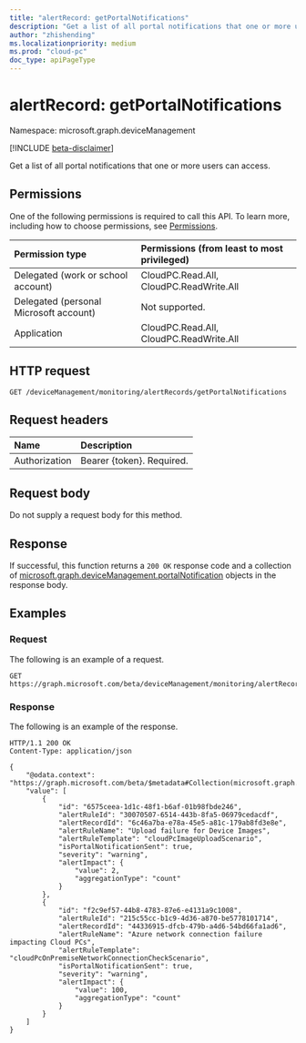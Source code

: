 ```yaml
---
title: "alertRecord: getPortalNotifications"
description: "Get a list of all portal notifications that one or more users can access."
author: "zhishending"
ms.localizationpriority: medium
ms.prod: "cloud-pc"
doc_type: apiPageType
---
```


# alertRecord: getPortalNotifications

Namespace: microsoft.graph.deviceManagement

[!INCLUDE [beta-disclaimer](../../includes/beta-disclaimer.md)]

Get a list of all portal notifications that one or more users can access.

## Permissions

One of the following permissions is required to call this API. To learn more, including how to choose permissions, see [Permissions](/graph/permissions-reference).

|Permission type|Permissions (from least to most privileged)|
|:---|:---|
|Delegated (work or school account)|CloudPC.Read.All, CloudPC.ReadWrite.All|
|Delegated (personal Microsoft account)|Not supported.|
|Application|CloudPC.Read.All, CloudPC.ReadWrite.All|

## HTTP request

<!-- {
  "blockType": "ignored"
}
-->
``` http
GET /deviceManagement/monitoring/alertRecords/getPortalNotifications
```

## Request headers

|Name|Description|
|:---|:---|
|Authorization|Bearer {token}. Required.|

## Request body

Do not supply a request body for this method.

## Response

If successful, this function returns a `200 OK` response code and a collection of [microsoft.graph.deviceManagement.portalNotification](../resources/devicemanagement-portalnotification.md) objects in the response body.

## Examples

### Request

The following is an example of a request.

<!-- {
  "blockType": "request",
  "name": "alertrecordthis.getportalnotifications"
}
-->
``` http
GET https://graph.microsoft.com/beta/deviceManagement/monitoring/alertRecords/getPortalNotifications
```

### Response

The following is an example of the response.

<!-- {
  "blockType": "response",
  "truncated": true,
  "@odata.type": "microsoft.graph.deviceManagement.portalNotification",
  "isCollection": true
}
-->
``` http
HTTP/1.1 200 OK
Content-Type: application/json

{
    "@odata.context": "https://graph.microsoft.com/beta/$metadata#Collection(microsoft.graph.deviceManagement.portalNotification)",
    "value": [
        {
            "id": "6575ceea-1d1c-48f1-b6af-01b98fbde246",
            "alertRuleId": "30070507-6514-443b-8fa5-06979cedacdf",
            "alertRecordId": "6c46a7ba-e78a-45e5-a81c-179ab8fd3e8e",
            "alertRuleName": "Upload failure for Device Images",
            "alertRuleTemplate": "cloudPcImageUploadScenario",
            "isPortalNotificationSent": true,
            "severity": "warning",
            "alertImpact": {
                "value": 2,
                "aggregationType": "count"
            }
        },
        {
            "id": "f2c9ef57-44b8-4783-87e6-e4131a9c1008",
            "alertRuleId": "215c55cc-b1c9-4d36-a870-be5778101714",
            "alertRecordId": "44336915-dfcb-479b-a4d6-54bd66fa1ad6",
            "alertRuleName": "Azure network connection failure impacting Cloud PCs",
            "alertRuleTemplate": "cloudPcOnPremiseNetworkConnectionCheckScenario",
            "isPortalNotificationSent": true,
            "severity": "warning",
            "alertImpact": {
                "value": 100,
                "aggregationType": "count"
            }
        }
    ]
}
```
